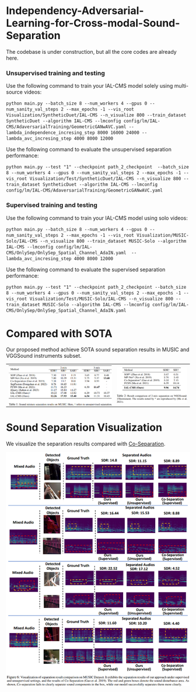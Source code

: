 # Independency-Adversarial-Learning-for-Cross-modal-Sound-Separation
The codebase is under construction, but all the core codes are already here.

### Unsupervised training and testing
Use the following command to train your IAL-CMS model solely using multi-source videos:
```
python main.py --batch_size 8 --num_workers 4 --gpus 0 --num_sanity_val_steps 2 --max_epochs -1 --vis_root Visualization/SyntheticDuet/IAL-CMS --n_visualize 800 --train_dataset SyntheticDuet --algorithm IAL-CMS --lmconfig config/lm/IAL-CMS/AdaversarialTraining/GeometricGANwAVC.yaml --lambda_independence_incresing_step 8000 16000 24000 --lambda_avc_incresing_step 4000 8000 12000 
```
Use the following command to evaluate the unsupervised separation performance:
```
python main.py --test "1" --checkpoint path_2_checkpoint  --batch_size 8 --num_workers 4 --gpus 0 --num_sanity_val_steps 2 --max_epochs -1 --vis_root Visualization/Test/SyntheticDuet/IAL-CMS --n_visualize 800 --train_dataset SyntheticDuet --algorithm IAL-CMS --lmconfig config/lm/IAL-CMS/AdaversarialTraining/GeometricGANwAVC.yaml
```

### Supervised training and testing
Use the following command to train your IAL-CMS model using solo videos:
```
python main.py --batch_size 8 --num_workers 4 --gpus 0 --num_sanity_val_steps 2 --max_epochs -1 --vis_root Visualization/MUSIC-Solo/IAL-CMS --n_visualize 800 --train_dataset MUSIC-Solo --algorithm IAL-CMS --lmconfig config/lm/IAL-CMS/OnlySep/OnlySep_Spatial_Channel_AdaIN.yaml  --lambda_avc_incresing_step 4000 8000 12000 
```
Use the following command to evaluate the supervised separation performance:
```
python main.py --test "1" --checkpoint path_2_checkpoint --batch_size 8 --num_workers 4 --gpus 0 --num_sanity_val_steps 2 --max_epochs -1 --vis_root Visualization/Test/MUSIC-Solo/IAL-CMS --n_visualize 800 --train_dataset MUSIC-Solo --algorithm IAL-CMS --lmconfig config/lm/IAL-CMS/OnlySep/OnlySep_Spatial_Channel_AdaIN.yaml
```

# Compared with SOTA
Our proposed method achieve SOTA sound separation results in MUSIC and VGGSound instruments subset.
<div align="center">
<table><tr>
<td><img src="Pictures/MUSIC.png" align=center></td>
<td><img src="Pictures/VGGSound.png" align=center ></td>
</tr></table>
</div>

# Sound Separation Visualization
We visualize the separation results compared with [Co-Separation](https://github.com/rhgao/co-separation/tree/master).
<div align="center">
<img src="Pictures/Visualization.png" align=center>
</div>
